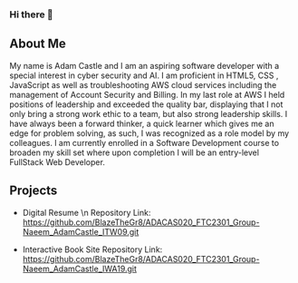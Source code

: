 ### Hi there 👋

## About Me
My name is Adam Castle and I am an aspiring software developer with a special interest in cyber
security and AI. I am proficient in HTML5, CSS , JavaScript as well as
troubleshooting AWS cloud services including the management of
Account Security and Billing. In my last role at AWS I held positions of
leadership and exceeded the quality bar, displaying that I not only bring a
strong work ethic to a team, but also strong leadership skills. I have
always been a forward thinker, a quick learner which gives me an edge for
problem solving, as such, I was recognized as a role model by my
colleagues. l am currently enrolled in a Software Development course to
broaden my skill set where upon completion I will be an entry-level
FullStack Web Developer.

## Projects
- Digital Resume
\n Repository Link: https://github.com/BlazeTheGr8/ADACAS020_FTC2301_Group-Naeem_AdamCastle_ITW09.git

- Interactive Book Site 
Repository Link: https://github.com/BlazeTheGr8/ADACAS020_FTC2301_Group-Naeem_AdamCastle_IWA19.git
<!--
**BlazeTheGr8/BlazeTheGr8** is a ✨ _special_ ✨ repository because its `README.md` (this file) appears on your GitHub profile.

Here are some ideas to get you started:

- 🔭 I’m currently working on ...
- 🌱 I’m currently learning ...
- 👯 I’m looking to collaborate on ...
- 🤔 I’m looking for help with ...
- 💬 Ask me about ...
- 📫 How to reach me: ...
- 😄 Pronouns: ...
- ⚡ Fun fact: ...
-->

